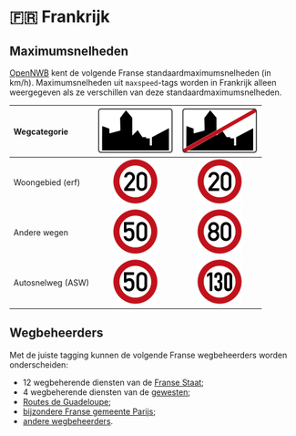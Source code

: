 # 🇫🇷 Frankrijk

Maximumsnelheden
----------------

[OpenNWB](../README.md) kent de volgende Franse standaardmaximumsnelheden (in km/h).
Maximumsnelheden uit `maxspeed`-tags worden in Frankrijk alleen weergegeven als ze verschillen van deze standaardmaximumsnelheden.

| Wegcategorie | ![Binnen de bebouwde kom (bibeko)](urban/yes.svg) | ![Buiten de bebouwde kom](urban/no.svg) |
| :----------- | :-----------------------------------------------: | :-------------------------------------: |
| Woongebied (erf) | ![20](maxspeed/20.svg) | ![20](maxspeed/20.svg) |
| Andere wegen | ![50](maxspeed/50.svg) | ![80](maxspeed/80.svg) |
| Autosnelweg (ASW) | ![50](maxspeed/50.svg) | ![130](maxspeed/130.svg) |

Wegbeheerders
-------------

Met de juiste tagging kunnen de volgende Franse wegbeheerders worden onderscheiden:

* 12 wegbeherende diensten van de [Franse Staat](../road-operators/landen.md);
* 4 wegbeherende diensten van de [gewesten](../road-operators/gewesten.md);
* [Routes de Guadeloupe](../road-operators/other.md);
* [bijzondere Franse gemeente Parijs](../road-operators/gemeenten.md);
* [andere wegbeheerders](../road-operators/other.md).
